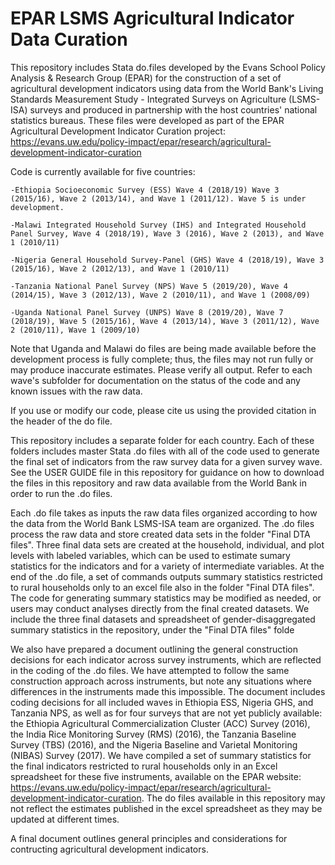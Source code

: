 # EPAR LSMS Agricultural Indicator Data Curation

This repository includes Stata do.files developed by the Evans School Policy Analysis & Research Group (EPAR) for the construction of a set of agricultural development indicators using data from the World Bank's Living Standards Measurement Study - Integrated Surveys on Agriculture (LSMS-ISA) surveys and produced in partnership with the host countries' national statistics bureaus. These files were developed as part of the EPAR Agricultural Development Indicator Curation project: https://evans.uw.edu/policy-impact/epar/research/agricultural-development-indicator-curation
		
Code is currently available for five countries:

	-Ethiopia Socioeconomic Survey (ESS) Wave 4 (2018/19) Wave 3 (2015/16), Wave 2 (2013/14), and Wave 1 (2011/12). Wave 5 is under development.

	-Malawi Integrated Household Survey (IHS) and Integrated Household Panel Survey, Wave 4 (2018/19), Wave 3 (2016), Wave 2 (2013), and Wave 1 (2010/11)

	-Nigeria General Household Survey-Panel (GHS) Wave 4 (2018/19), Wave 3 (2015/16), Wave 2 (2012/13), and Wave 1 (2010/11) 

	-Tanzania National Panel Survey (NPS) Wave 5 (2019/20), Wave 4 (2014/15), Wave 3 (2012/13), Wave 2 (2010/11), and Wave 1 (2008/09) 
	
	-Uganda National Panel Survey (UNPS) Wave 8 (2019/20), Wave 7 (2018/19), Wave 5 (2015/16), Wave 4 (2013/14), Wave 3 (2011/12), Wave 2 (2010/11), Wave 1 (2009/10)
	
Note that Uganda and Malawi do files are being made available before the development process is fully complete; thus, the files may not run fully or may produce inaccurate estimates. Please verify all output. Refer to each wave's subfolder for documentation on the status of the code and any known issues with the raw data. 
		
If you use or modify our code, please cite us using the provided citation in the header of the do file.
		
This repository includes a separate folder for each country. Each of these folders includes master Stata .do files with all of the code used to generate the final set of indicators from the raw survey data for a given survey wave. See the USER GUIDE file in this repository for guidance on how to download the files in this repository and raw data available from the World Bank in order to run the .do files. 

Each .do file takes as inputs the raw data files organized according to how the data from the World Bank LSMS-ISA team are organized. The .do files process the raw data and store created data sets in the folder "Final DTA files". Three final data sets are created at the household, individual, and plot levels with labeled variables, which can be used to estimate sumary statistics for the indicators and for a variety of intermediate variables. At the end of the .do file, a set of commands outputs summary statistics restricted to rural households only to an excel file also in the folder "Final DTA files". The code for generating summary statistics may be modified as needed, or users may conduct analyses directly from the final created datasets. We include the three final datasets and spreadsheet of gender-disaggregated summary statistics in the repository, under the "Final DTA files" folde		
		
We also have prepared a document outlining the general construction decisions for each indicator across survey instruments, which are reflected in the coding of the .do files. We have attempted to follow the same construction approach across instruments, but note any situations where differences in the instruments made this impossible. The document includes coding decisions for all included waves in Ethiopia ESS, Nigeria GHS, and Tanzania NPS, as well as for four surveys that are not yet publicly available: the Ethiopia Agricultural Commercialization Cluster (ACC) Survey (2016), the India Rice Monitoring Survey (RMS) (2016), the Tanzania Baseline Survey (TBS) (2016), and the Nigeria Baseline and Varietal Monitoring (NIBAS) Survey (2017). We have compiled a set of summary statistics for the final indicators restricted to rural households only in an Excel spreadsheet for these five instruments, available on the EPAR website: https://evans.uw.edu/policy-impact/epar/research/agricultural-development-indicator-curation. The do files available in this repository may not reflect the estimates published in the excel spreadsheet as they may be updated at different times. 

A final document outlines general principles and considerations for contructing agricultural development indicators.
